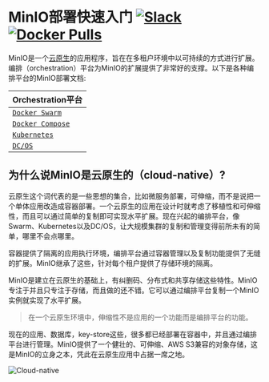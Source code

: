 # MinIO部署快速入门 [![Slack](https://slack.min.io/slack?type=svg)](https://slack.min.io)  [![Docker Pulls](https://img.shields.io/docker/pulls/minio/minio.svg?maxAge=604800)](https://hub.docker.com/r/minio/minio/)

MinIO是一个[云原生](https://baike.baidu.com/item/Cloud%20Native/19865304?fr=aladdin)的应用程序，旨在在多租户环境中以可持续的方式进行扩展。编排（orchestration）平台为MinIO的扩展提供了非常好的支撑。以下是各种编排平台的MinIO部署文档:

| Orchestration平台|
|:---|
| [`Docker Swarm`](https://docs.min.io/cn/deploy-minio-on-docker-swarm) |
| [`Docker Compose`](https://docs.min.io/cn/deploy-minio-on-docker-compose) |
| [`Kubernetes`](https://docs.min.io/cn/deploy-minio-on-kubernetes) |
| [`DC/OS`](https://docs.min.io/cn/deploy-minio-on-dc-os) |

## 为什么说MinIO是云原生的（cloud-native）?
云原生这个词代表的是一些思想的集合，比如微服务部署，可伸缩，而不是说把一个单体应用改造成容器部署。一个云原生的应用在设计时就考虑了移植性和可伸缩性，而且可以通过简单的复制即可实现水平扩展。现在兴起的编排平台，像Swarm、Kubernetes以及DC/OS，让大规模集群的复制和管理变得前所未有的简单，哪里不会点哪里。

容器提供了隔离的应用执行环境，编排平台通过容器管理以及复制功能提供了无缝的扩展。MinIO继承了这些，针对每个租户提供了存储环境的隔离。

MinIO是建立在云原生的基础上，有纠删码、分布式和共享存储这些特性。MinIO专注于并且只专注于存储，而且做的还不错。它可以通过编排平台复制一个MinIO实例就实现了水平扩展。

> 在一个云原生环境中，伸缩性不是应用的一个功能而是编排平台的功能。

现在的应用、数据库，key-store这些，很多都已经部署在容器中，并且通过编排平台进行管理。MinIO提供了一个健壮的、可伸缩、AWS S3兼容的对象存储，这是MinIO的立身之本，凭此在云原生应用中占据一席之地。

![Cloud-native](https://github.com/minio/minio/blob/master/docs/screenshots/MinIO_Cloud_Native_Arch.jpg?raw=true)
